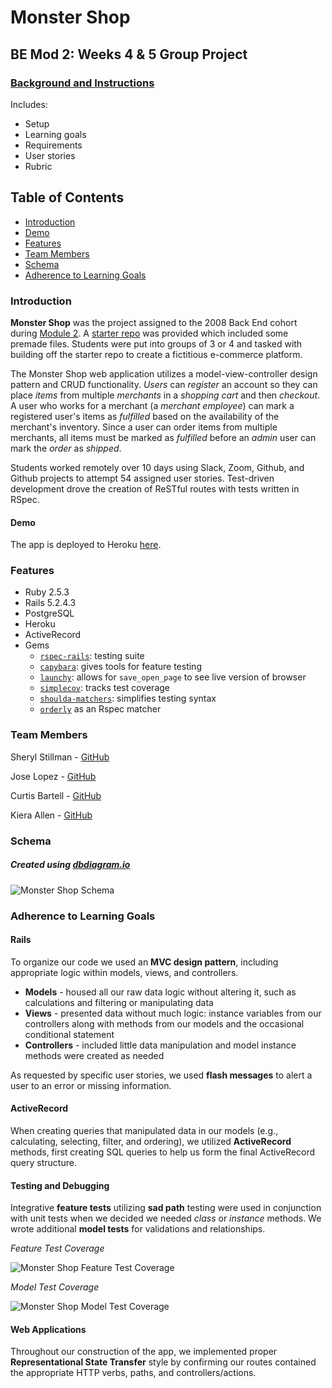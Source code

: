 # Monster Shop
## BE Mod 2: Weeks 4 & 5 Group Project
### [Background and Instructions](https://github.com/turingschool-examples/monster_shop_2005#background-and-description)<br>
Includes:
- Setup
- Learning goals
- Requirements
- User stories
- Rubric

## Table of Contents
- [Introduction](#introduction)
- [Demo](#demo)
- [Features](#features)
- [Team Members](#team-members)
- [Schema](#schema)
- [Adherence to Learning Goals](#adherence-to-learning-goals)

### Introduction

__Monster Shop__ was the project assigned to the 2008 Back End cohort during [Module 2](https://backend.turing.io/module2/). A [starter repo](https://github.com/turingschool-examples/monster_shop_2005) was provided which included some premade files. Students were put into groups of 3 or 4 and tasked with building off the starter repo to create a fictitious e-commerce platform.

The Monster Shop web application utilizes a model-view-controller design pattern and CRUD functionality. _Users_ can _register_ an account so they can place _items_ from multiple _merchants_ in a _shopping cart_ and then _checkout_. A user who works for a merchant (a _merchant employee_) can mark a registered user's items as _fulfilled_ based on the availability of the merchant's inventory. Since a user can order items from multiple merchants, all items must be marked as _fulfilled_ before an _admin_ user can mark the _order_ as _shipped_.

Students worked remotely over 10 days using Slack, Zoom, Github, and Github projects to attempt 54 assigned user stories. Test-driven development drove the creation of ReSTful routes with tests written in RSpec.

#### Demo
The app is deployed to Heroku [here](https://gentle-temple-14305.herokuapp.com/).

### Features
- Ruby 2.5.3
- Rails 5.2.4.3
- PostgreSQL
- Heroku
- ActiveRecord
- Gems
    - [`rspec-rails`](https://github.com/rspec/rspec-rails): testing suite
    - [`capybara`](https://github.com/teamcapybara/capybara): gives tools for feature testing
    - [`launchy`](http://www.launchy.net/): allows for `save_open_page` to see live version of browser
    - [`simplecov`](https://github.com/simplecov-ruby/simplecov): tracks test coverage
    - [`shoulda-matchers`](https://github.com/thoughtbot/shoulda-matchers): simplifies testing syntax
    - [`orderly`](https://github.com/jmondo/orderly) as an Rspec matcher

### Team Members

Sheryl Stillman - [GitHub](https://github.com/stillsheryl)

Jose Lopez - [GitHub](https://github.com/JoseLopez235)

Curtis Bartell - [GitHub](https://github.com/c-bartell)

Kiera Allen - [GitHub](https://github.com/KieraAllen)

### Schema
##### Created using [dbdiagram.io](https://dbdiagram.io/home)
![Monster Shop Schema](https://user-images.githubusercontent.com/46658858/98312807-b4db7e00-1f8f-11eb-803b-0271ccfe66a9.png)

### Adherence to Learning Goals

#### Rails

To organize our code we used an **MVC design pattern**, including appropriate logic within models, views, and controllers.
- **Models** - housed all our raw data logic without altering it, such as calculations and filtering or manipulating data
- **Views** - presented data without much logic: instance variables from our controllers along with methods from our models and the occasional conditional statement
- **Controllers** - included little data manipulation and model instance methods were created as needed

As requested by specific user stories, we used **flash messages** to alert a user to an error or missing information.

#### ActiveRecord

When creating queries that manipulated data in our models (e.g., calculating, selecting, filter, and ordering), we utilized **ActiveRecord** methods, first creating SQL queries to help us form the final ActiveRecord query structure.

#### Testing and Debugging

Integrative **feature tests** utilizing **sad path** testing were used in conjunction with unit tests when we decided we needed _class_ or _instance_ methods. We wrote additional **model tests** for validations and relationships.

_Feature Test Coverage_

![Monster Shop Feature Test Coverage](https://user-images.githubusercontent.com/46658858/98319931-13f4bf00-1f9f-11eb-83a2-98ba18d2dc0a.png)

_Model Test Coverage_

![Monster Shop Model Test Coverage](https://user-images.githubusercontent.com/46658858/98319803-ca0bd900-1f9e-11eb-9893-c3bb3f386892.png)

#### Web Applications

Throughout our construction of the app, we implemented proper **Representational State Transfer** style by confirming our routes contained the appropriate HTTP verbs, paths, and controllers/actions.
